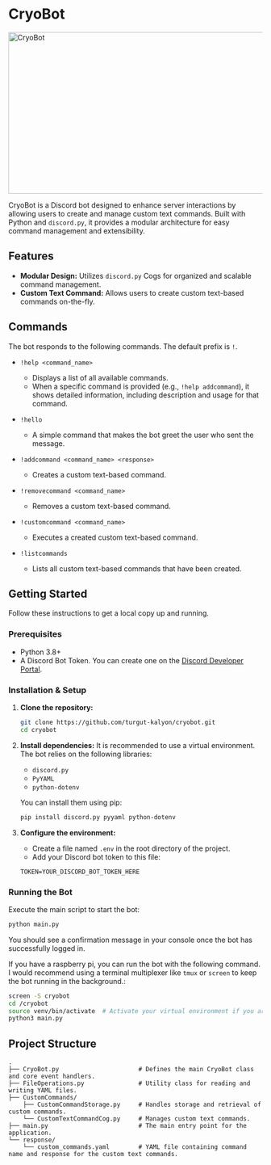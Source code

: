 # CryoBot

<img src="https://socialify.git.ci/Turgut-Kalyon/CryoBot/image?font=JetBrains+Mono&language=1&name=1&owner=1&pattern=Solid&theme=Dark" alt="CryoBot" width="640" height="320" />

CryoBot is a Discord bot designed to enhance server interactions by allowing users to create and manage custom text commands. Built with Python and `discord.py`, it provides a modular architecture for easy command management and extensibility.

## Features

-   **Modular Design:** Utilizes `discord.py` Cogs for organized and scalable command management.
-   **Custom Text Command:** Allows users to create custom text-based commands on-the-fly.

## Commands

The bot responds to the following commands. The default prefix is `!`.

-   `!help <command_name>`
    -   Displays a list of all available commands.
    -   When a specific command is provided (e.g., `!help addcommand`), it shows detailed information, including description and usage for that command.

-   `!hello`
    -   A simple command that makes the bot greet the user who sent the message.

-   `!addcommand <command_name> <response>`
    -   Creates a custom text-based command.

-   `!removecommand <command_name>`
    -   Removes a custom text-based command.

-   `!customcommand <command_name>`
    -   Executes a created custom text-based command.

-   `!listcommands`
    -   Lists all custom text-based commands that have been created.



## Getting Started

Follow these instructions to get a local copy up and running.

### Prerequisites

-   Python 3.8+
-   A Discord Bot Token. You can create one on the [Discord Developer Portal](https://discord.com/developers/applications).

### Installation & Setup

1.  **Clone the repository:**
    ```sh
    git clone https://github.com/turgut-kalyon/cryobot.git
    cd cryobot
    ```

2.  **Install dependencies:**
    It is recommended to use a virtual environment. The bot relies on the following libraries:
    -   `discord.py`
    -   `PyYAML`
    -   `python-dotenv`

    You can install them using pip:
    ```sh
    pip install discord.py pyyaml python-dotenv
    ```

3.  **Configure the environment:**
    -   Create a file named `.env` in the root directory of the project.
    -   Add your Discord bot token to this file:
    ```
    TOKEN=YOUR_DISCORD_BOT_TOKEN_HERE
    ```

### Running the Bot

Execute the main script to start the bot:
```sh
python main.py
```
You should see a confirmation message in your console once the bot has successfully logged in.

If you have a raspberry pi, you can run the bot with the following command. I would recommend using a terminal multiplexer like `tmux` or `screen` to keep the bot running in the background.:
```sh
screen -S cryobot
cd /cryobot
source venv/bin/activate  # Activate your virtual environment if you are using one
python3 main.py
```

## Project Structure

```
.
├── CryoBot.py                      # Defines the main CryoBot class and core event handlers.
├── FileOperations.py               # Utility class for reading and writing YAML files.
├── CustomCommands/
    ├── CustomCommandStorage.py     # Handles storage and retrieval of custom commands.
    └── CustomTextCommandCog.py     # Manages custom text commands.
├── main.py                         # The main entry point for the application.
└── response/
    └── custom_commands.yaml        # YAML file containing command name and response for the custom text commands.
